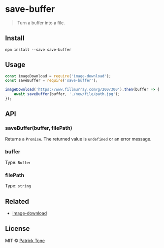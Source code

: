 # save-buffer

> Turn a buffer into a file.

## Install

```
npm install --save save-buffer
```

## Usage

```js
const imageDownload = require('image-download');
const saveBuffer = require('save-buffer');

imageDownload('https://www.fillmurray.com/g/200/300').then(buffer => {
    await saveBuffer(buffer, './new/file/path.jpg');
});
```

## API

### saveBuffer(buffer, filePath)

Returns a `Promise`. The returned value is `undefined` or an error message.

### buffer

Type: `Buffer`

### filePath

Type: `string`

## Related

- [image-download](https://github.com/the-pat/image-download)

## License

MIT © [Patrick Tone](https://patrickt.one)
